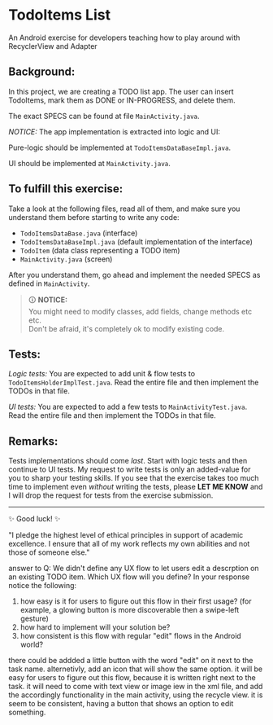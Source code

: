 # TodoItems List

An Android exercise for developers teaching how to play around with RecyclerView and Adapter

## Background:

In this project, we are creating a TODO list app.
The user can insert TodoItems, mark them as DONE or IN-PROGRESS, and delete them.

The exact SPECS can be found at file `MainActivity.java`.

*NOTICE:*
The app implementation is extracted into logic and UI:

Pure-logic should be implemented at `TodoItemsDataBaseImpl.java`.

UI should be implemented at `MainActivity.java`.  

## To fulfill this exercise:

Take a look at the following files, read all of them, and make sure you understand them before starting to write any code:
* `TodoItemsDataBase.java` (interface)
* `TodoItemsDataBaseImpl.java` (default implementation of the interface)
* `TodoItem` (data class representing a TODO item)
* `MainActivity.java` (screen)

After you understand them, go ahead and implement the needed SPECS as defined in `MainActivity`.

> 🛈 **NOTICE:** \
> You might need to modify classes, add fields, change methods etc etc.  
> Don't be afraid, it's completely ok to modify existing code.

## Tests:

*Logic tests:*
You are expected to add unit & flow tests to `TodoItemsHolderImplTest.java`.
Read the entire file and then implement the TODOs in that file. 

*UI tests:*
You are expected to add a few tests to `MainActivityTest.java`.
Read the entire file and then implement the TODOs in that file.

## Remarks:

Tests implementations should come *last*. Start with logic tests and then continue to UI tests. 
My request to write tests is only an added-value for you to sharp your testing skills.
If you see that the exercise takes too much time to implement even *without* writing the tests,
please **LET ME KNOW** and I will drop the request for tests from the exercise submission.

---

✨ Good luck! ✨

"I pledge the highest level of ethical principles in support of academic excellence.
I ensure that all of my work reflects my own abilities and not those of someone else."

answer to Q:
We didn't define any UX flow to let users edit a descrption on an existing TODO item.
Which UX flow will you define?
In your response notice the following:
1. how easy is it for users to figure out this flow in their first usage? (for example,
 a glowing button is more discoverable then a swipe-left gesture)
2. how hard to implement will your solution be?
3. how consistent is this flow with regular "edit" flows in the Android world?

there could be addded a little button with the word "edit" on it next to the task name. alternetivly, add
an icon that will show the same option.
it will be easy for users to figure out this flow, because it is written right next to the task.
it will need to come with text view or image iew in the xml file, and add the accordingly functionality in the main activity,
using the recycle view.
it is seem to be consistent, having a button that shows an option to edit something. 